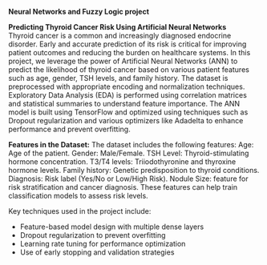 **Neural Networks and Fuzzy Logic project**

**Predicting Thyroid Cancer Risk Using Artificial Neural Networks**<br>
Thyroid cancer is a common and increasingly diagnosed endocrine disorder. Early and accurate prediction of its risk is critical for improving patient outcomes and reducing the burden on healthcare systems. In this project, we leverage the power of Artificial Neural Networks (ANN) to predict the likelihood of thyroid cancer based on various patient features such as age, gender, TSH levels, and family history.
The dataset is preprocessed with appropriate encoding and normalization techniques. Exploratory Data Analysis (EDA) is performed using correlation matrices and statistical summaries to understand feature importance. The ANN model is built using TensorFlow and optimized using techniques such as Dropout regularization and various optimizers like Adadelta to enhance performance and prevent overfitting.

**Features in the Dataset:**
The dataset includes the following features:
Age: Age of the patient.
Gender: Male/Female.
TSH Level: Thyroid-stimulating hormone concentration.
T3/T4 levels: Triiodothyronine and thyroxine hormone levels.
Family history: Genetic predisposition to thyroid conditions.
Diagnosis: Risk label (Yes/No or Low/High Risk).
Nodule Size: feature for risk stratification and cancer diagnosis.
These features can help train classification models to assess risk levels.

Key techniques used in the project include:
- Feature-based model design with multiple dense layers  
- Dropout regularization to prevent overfitting  
- Learning rate tuning for performance optimization  
- Use of early stopping and validation strategies


